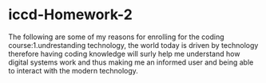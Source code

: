 # iccd-Homework-2
The following are some of my reasons for enrolling for the coding course:1.undrestanding technology, the world today is driven by technology therefore having coding knowledge will surly help me understand how digital systems work and thus making me an informed user and being able to interact with the modern technology. 
